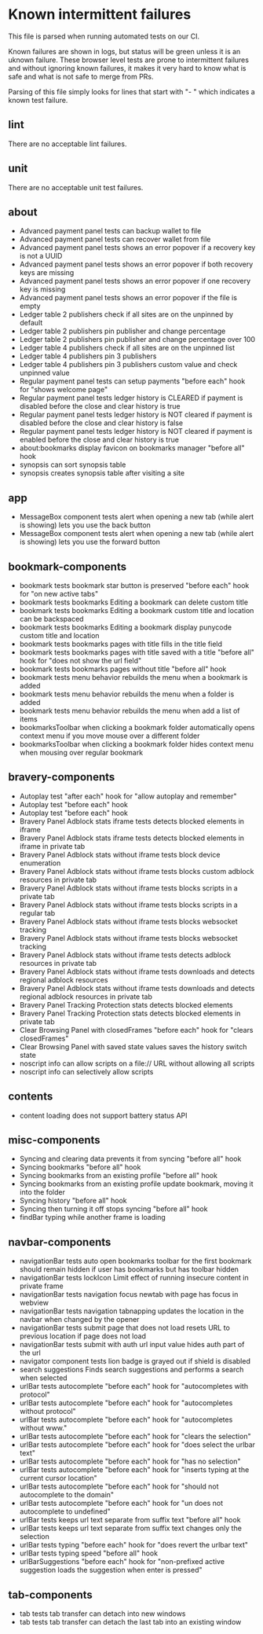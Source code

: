 # Known intermittent failures

This file is parsed when running automated tests on our CI.

Known failures are shown in logs, but status will be green unless it is an uknown failure.
These browser level tests are prone to intermittent failures and without ignoring known failures,
it makes it very hard to know what is safe and what is not safe to merge from PRs.

Parsing of this file simply looks for lines that start with "- " which indicates a known test failure.

## lint

There are no acceptable lint failures.

## unit

There are no acceptable unit test failures.

## about

- Advanced payment panel tests can backup wallet to file
- Advanced payment panel tests can recover wallet from file
- Advanced payment panel tests shows an error popover if a recovery key is not a UUID
- Advanced payment panel tests shows an error popover if both recovery keys are missing
- Advanced payment panel tests shows an error popover if one recovery key is missing
- Advanced payment panel tests shows an error popover if the file is empty
- Ledger table 2 publishers check if all sites are on the unpinned by default
- Ledger table 2 publishers pin publisher and change percentage
- Ledger table 2 publishers pin publisher and change percentage over 100
- Ledger table 4 publishers check if all sites are on the unpinned list
- Ledger table 4 publishers pin 3 publishers
- Ledger table 4 publishers pin 3 publishers custom value and check unpinned value
- Regular payment panel tests can setup payments "before each" hook for "shows welcome page"
- Regular payment panel tests ledger history is CLEARED if payment is disabled before the close and clear history is true
- Regular payment panel tests ledger history is NOT cleared if payment is disabled before the close and clear history is false
- Regular payment panel tests ledger history is NOT cleared if payment is enabled before the close and clear history is true
- about:bookmarks display favicon on bookmarks manager "before all" hook
- synopsis can sort synopsis table
- synopsis creates synopsis table after visiting a site

## app

- MessageBox component tests alert when opening a new tab (while alert is showing) lets you use the back button
- MessageBox component tests alert when opening a new tab (while alert is showing) lets you use the forward button

## bookmark-components

- bookmark tests bookmark star button is preserved "before each" hook for "on new active tabs"
- bookmark tests bookmarks Editing a bookmark can delete custom title
- bookmark tests bookmarks Editing a bookmark custom title and location can be backspaced
- bookmark tests bookmarks Editing a bookmark display punycode custom title and location
- bookmark tests bookmarks pages with title fills in the title field
- bookmark tests bookmarks pages with title saved with a title "before all" hook for "does not show the url field"
- bookmark tests bookmarks pages without title "before all" hook
- bookmark tests menu behavior rebuilds the menu when a bookmark is added
- bookmark tests menu behavior rebuilds the menu when a folder is added
- bookmark tests menu behavior rebuilds the menu when add a list of items
- bookmarksToolbar when clicking a bookmark folder automatically opens context menu if you move mouse over a different folder
- bookmarksToolbar when clicking a bookmark folder hides context menu when mousing over regular bookmark

## bravery-components

- Autoplay test "after each" hook for "allow autoplay and remember"
- Autoplay test "before each" hook
- Autoplay test "before each" hook
- Bravery Panel Adblock stats iframe tests detects blocked elements in iframe
- Bravery Panel Adblock stats iframe tests detects blocked elements in iframe in private tab
- Bravery Panel Adblock stats without iframe tests block device enumeration
- Bravery Panel Adblock stats without iframe tests blocks custom adblock resources in private tab
- Bravery Panel Adblock stats without iframe tests blocks scripts in a private tab
- Bravery Panel Adblock stats without iframe tests blocks scripts in a regular tab
- Bravery Panel Adblock stats without iframe tests blocks websocket tracking
- Bravery Panel Adblock stats without iframe tests blocks websocket tracking
- Bravery Panel Adblock stats without iframe tests detects adblock resources in private tab
- Bravery Panel Adblock stats without iframe tests downloads and detects regional adblock resources
- Bravery Panel Adblock stats without iframe tests downloads and detects regional adblock resources in private tab
- Bravery Panel Tracking Protection stats detects blocked elements
- Bravery Panel Tracking Protection stats detects blocked elements in private tab
- Clear Browsing Panel with closedFrames "before each" hook for "clears closedFrames"
- Clear Browsing Panel with saved state values saves the history switch state
- noscript info can allow scripts on a file:// URL without allowing all scripts
- noscript info can selectively allow scripts

## contents

- content loading does not support battery status API

## misc-components

- Syncing and clearing data prevents it from syncing "before all" hook
- Syncing bookmarks "before all" hook
- Syncing bookmarks from an existing profile "before all" hook
- Syncing bookmarks from an existing profile update bookmark, moving it into the folder
- Syncing history "before all" hook
- Syncing then turning it off stops syncing "before all" hook
- findBar typing while another frame is loading

## navbar-components

- navigationBar tests auto open bookmarks toolbar for the first bookmark should remain hidden if user has bookmarks but has toolbar hidden
- navigationBar tests lockIcon Limit effect of running insecure content in private frame
- navigationBar tests navigation focus newtab with page has focus in webview
- navigationBar tests navigation tabnapping updates the location in the navbar when changed by the opener
- navigationBar tests submit page that does not load resets URL to previous location if page does not load
- navigationBar tests submit with auth url input value hides auth part of the url
- navigator component tests lion badge is grayed out if shield is disabled
- search suggestions Finds search suggestions and performs a search when selected
- urlBar tests autocomplete "before each" hook for "autocompletes with protocol"
- urlBar tests autocomplete "before each" hook for "autocompletes without protocol"
- urlBar tests autocomplete "before each" hook for "autocompletes without www."
- urlBar tests autocomplete "before each" hook for "clears the selection"
- urlBar tests autocomplete "before each" hook for "does select the urlbar text"
- urlBar tests autocomplete "before each" hook for "has no selection"
- urlBar tests autocomplete "before each" hook for "inserts typing at the current cursor location"
- urlBar tests autocomplete "before each" hook for "should not autocomplete to the domain"
- urlBar tests autocomplete "before each" hook for "un does not autocomplete to undefined"
- urlBar tests keeps url text separate from suffix text "before all" hook
- urlBar tests keeps url text separate from suffix text changes only the selection
- urlBar tests typing "before each" hook for "does revert the urlbar text"
- urlBar tests typing speed "before all" hook
- urlBarSuggestions "before each" hook for "non-prefixed active suggestion loads the suggestion when enter is pressed"

## tab-components

- tab tests tab transfer can detach into new windows
- tab tests tab transfer can detach the last tab into an existing window
